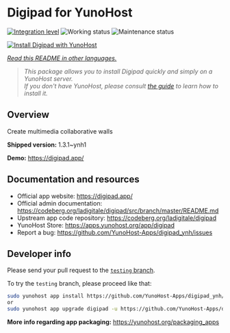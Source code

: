 <!--
N.B.: This README was automatically generated by <https://github.com/YunoHost/apps/tree/master/tools/readme_generator>
It shall NOT be edited by hand.
-->

# Digipad for YunoHost

[![Integration level](https://dash.yunohost.org/integration/digipad.svg)](https://ci-apps.yunohost.org/ci/apps/digipad/) ![Working status](https://ci-apps.yunohost.org/ci/badges/digipad.status.svg) ![Maintenance status](https://ci-apps.yunohost.org/ci/badges/digipad.maintain.svg)

[![Install Digipad with YunoHost](https://install-app.yunohost.org/install-with-yunohost.svg)](https://install-app.yunohost.org/?app=digipad)

*[Read this README in other languages.](./ALL_README.md)*

> *This package allows you to install Digipad quickly and simply on a YunoHost server.*  
> *If you don't have YunoHost, please consult [the guide](https://yunohost.org/install) to learn how to install it.*

## Overview

Create multimedia collaborative walls

**Shipped version:** 1.3.1~ynh1

**Demo:** <https://digipad.app/>
## Documentation and resources

- Official app website: <https://digipad.app/>
- Official admin documentation: <https://codeberg.org/ladigitale/digipad/src/branch/master/README.md>
- Upstream app code repository: <https://codeberg.org/ladigitale/digipad>
- YunoHost Store: <https://apps.yunohost.org/app/digipad>
- Report a bug: <https://github.com/YunoHost-Apps/digipad_ynh/issues>

## Developer info

Please send your pull request to the [`testing` branch](https://github.com/YunoHost-Apps/digipad_ynh/tree/testing).

To try the `testing` branch, please proceed like that:

```bash
sudo yunohost app install https://github.com/YunoHost-Apps/digipad_ynh/tree/testing --debug
or
sudo yunohost app upgrade digipad -u https://github.com/YunoHost-Apps/digipad_ynh/tree/testing --debug
```

**More info regarding app packaging:** <https://yunohost.org/packaging_apps>
